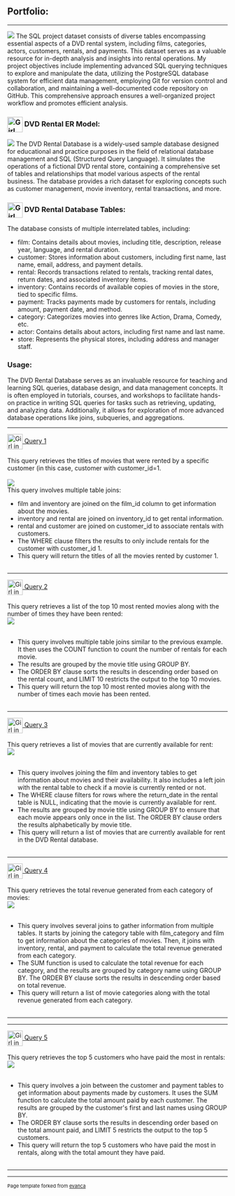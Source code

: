 ## Portfolio:

---

<img src="images/DVDlogo.png?raw=true"/>
The SQL project dataset consists of diverse tables encompassing essential aspects of a DVD rental system, including films, categories, actors, customers, rentals, and payments. This dataset serves as a valuable resource for in-depth analysis and insights into rental operations.
My project objectives include implementing advanced SQL querying techniques to explore and manipulate the data, utilizing the PostgreSQL database system for efficient data management, employing Git for version control and collaboration, and maintaining a well-documented code repository on GitHub. This comprehensive approach ensures a well-organized project workflow and promotes efficient analysis.

### <img src="images/DVDicon.png?raw=true" alt="Girl in a jacket" width="35" height="35" align="center"> DVD Rental ER Model:
<a href="images/DVDlogo.png" tagert="_new"><img src="images/ERD.png?raw=true"/></a>
The DVD Rental Database is a widely-used sample database designed for educational and practice purposes in the field of relational database management and SQL (Structured Query Language). It simulates the operations of a fictional DVD rental store, containing a comprehensive set of tables and relationships that model various aspects of the rental business. The database provides a rich dataset for exploring concepts such as customer management, movie inventory, rental transactions, and more.

### <img src="images/DVDicon.png?raw=true" alt="Girl in a jacket" width="35" height="35" align="center"> DVD Rental Database Tables:
The database consists of multiple interrelated tables, including:
-	film: Contains details about movies, including title, description, release year, language, and rental duration.
-	customer: Stores information about customers, including first name, last name, email, address, and payment details.
-	rental: Records transactions related to rentals, tracking rental dates, return dates, and associated inventory items.
-	inventory: Contains records of available copies of movies in the store, tied to specific films.
-	payment: Tracks payments made by customers for rentals, including amount, payment date, and method.
-	category: Categorizes movies into genres like Action, Drama, Comedy, etc.
-	actor: Contains details about actors, including first name and last name.
-	store: Represents the physical stores, including address and manager staff.

### Usage:
The DVD Rental Database serves as an invaluable resource for teaching and learning SQL queries, database design, and data management concepts. It is often employed in tutorials, courses, and workshops to facilitate hands-on practice in writing SQL queries for tasks such as retrieving, updating, and analyzing data. Additionally, it allows for exploration of more advanced database operations like joins, subqueries, and aggregations.

---
[<img src="images/SQLicon.png?raw=true" alt="Girl in a jacket" width="35" height="35" align="center"> Query 1](results/Query1.csv)
<br><br>This query retrieves the titles of movies that were rented by a specific customer (in this case, customer with customer_id=1.
<br><br>
<a href="Query/Query1.sql"><img src="Query/Query1.png?raw=true"/></a>
<br>This query involves multiple table joins:
-	film and inventory are joined on the film_id column to get information about the movies.
-	inventory and rental are joined on inventory_id to get rental information.
-	rental and customer are joined on customer_id to associate rentals with customers.
-	The WHERE clause filters the results to only include rentals for the customer with customer_id 1.
-	This query will return the titles of all the movies rented by customer 1.
<br><br>

---
[<img src="images/SQLicon.png?raw=true" alt="Girl in a jacket" width="35" height="35" align="center"> Query 2](results/Query2.csv)
<br><br>This query retrieves a list of the top 10 most rented movies along with the number of times they have been rented:
<br>
<a href="Query/Query2.sql"><img src="Query/Query2.png?raw=true"/></a>
<br><br>
-	This query involves multiple table joins similar to the previous example. It then uses the COUNT function to count the number of rentals for each movie. 
-	The results are grouped by the movie title using GROUP BY.
-	The ORDER BY clause sorts the results in descending order based on the rental count, and LIMIT 10 restricts the output to the top 10 movies.
-	This query will return the top 10 most rented movies along with the number of times each movie has been rented.
<br><br>
---
[<img src="images/SQLicon.png?raw=true" alt="Girl in a jacket" width="35" height="35" align="center"> Query 3](results/Query3.csv)
<br><br>This query retrieves a list of movies that are currently available for rent:
<br>
<a href="Query/Query3.sql"><img src="Query/Query3.png?raw=true"/></a>
<br><br>
-	This query involves joining the film and inventory tables to get information about movies and their availability. It also includes a left join with the rental table to check if a movie is currently rented or not.
-	The WHERE clause filters for rows where the return_date in the rental table is NULL, indicating that the movie is currently available for rent.
-	The results are grouped by movie title using GROUP BY to ensure that each movie appears only once in the list. The ORDER BY clause orders the results alphabetically by movie title.
-	This query will return a list of movies that are currently available for rent in the DVD Rental database.
<br><br>
---
[<img src="images/SQLicon.png?raw=true" alt="Girl in a jacket" width="35" height="35" align="center"> Query 4](results/Query4.csv)
<br><br> This query retrieves the total revenue generated from each category of movies:
<br>
<a href="Query/Query4.sql"><img src="Query/Query4.png?raw=true"/></a>
<br><br>
-	This query involves several joins to gather information from multiple tables. It starts by joining the category table with film_category and film to get information about the categories of movies. Then, it joins with inventory, rental, and payment to calculate the total revenue generated from each category.
-	The SUM function is used to calculate the total revenue for each category, and the results are grouped by category name using GROUP BY. The ORDER BY clause sorts the results in descending order based on total revenue.
-	This query will return a list of movie categories along with the total revenue generated from each category.
<br><br>
---
---
[<img src="images/SQLicon.png?raw=true" alt="Girl in a jacket" width="35" height="35" align="center"> Query 5](results/Query5.csv)
<br><br> This query retrieves the top 5 customers who have paid the most in rentals:
<br>
<a href="Query/Query5.sql"><img src="Query/Query5.png?raw=true"/></a>
<br><br>
-	This query involves a join between the customer and payment tables to get information about payments made by customers. It uses the SUM function to calculate the total amount paid by each customer. The results are grouped by the customer's first and last names using GROUP BY.
-	The ORDER BY clause sorts the results in descending order based on the total amount paid, and LIMIT 5 restricts the output to the top 5 customers.
-	This query will return the top 5 customers who have paid the most in rentals, along with the total amount they have paid.
<br><br>
---






---
<p style="font-size:11px">Page template forked from <a href="https://github.com/evanca/quick-portfolio">evanca</a></p>
<!-- Remove above link if you don't want to attibute -->
